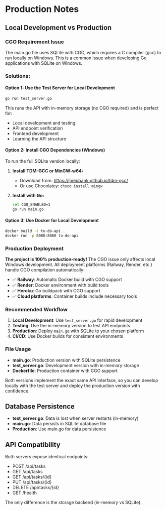 # Production Notes

## Local Development vs Production

### CGO Requirement Issue

The main.go file uses SQLite with CGO, which requires a C compiler (gcc) to run locally on Windows. This is a common issue when developing Go applications with SQLite on Windows.

### Solutions:

#### Option 1: Use the Test Server for Local Development
```bash
go run test_server.go
```
This runs the API with in-memory storage (no CGO required) and is perfect for:
- Local development and testing
- API endpoint verification
- Frontend development
- Learning the API structure

#### Option 2: Install CGO Dependencies (Windows)
To run the full SQLite version locally:

1. **Install TDM-GCC or MinGW-w64:**
   - Download from: https://jmeubank.github.io/tdm-gcc/
   - Or use Chocolatey: `choco install mingw`

2. **Install with Go:**
   ```bash
   set CGO_ENABLED=1
   go run main.go
   ```

#### Option 3: Use Docker for Local Development
```bash
docker build -t to-do-api .
docker run -p 8080:8080 to-do-api
```

### Production Deployment

**The project is 100% production-ready!** The CGO issue only affects local Windows development. All deployment platforms (Railway, Render, etc.) handle CGO compilation automatically:

- ✅ **Railway**: Automatic Docker build with CGO support
- ✅ **Render**: Docker environment with build tools
- ✅ **Heroku**: Go buildpack with CGO support
- ✅ **Cloud platforms**: Container builds include necessary tools

### Recommended Workflow

1. **Local Development**: Use `test_server.go` for rapid development
2. **Testing**: Use the in-memory version to test API endpoints
3. **Production**: Deploy `main.go` with SQLite to your chosen platform
4. **CI/CD**: Use Docker builds for consistent environments

### File Usage

- **main.go**: Production version with SQLite persistence
- **test_server.go**: Development version with in-memory storage
- **Dockerfile**: Production container with CGO support

Both versions implement the exact same API interface, so you can develop locally with the test server and deploy the production version with confidence.

## Database Persistence

- **test_server.go**: Data is lost when server restarts (in-memory)
- **main.go**: Data persists in SQLite database file
- **Production**: Use main.go for data persistence

## API Compatibility

Both servers expose identical endpoints:
- POST /api/tasks
- GET /api/tasks
- GET /api/tasks/{id}
- PUT /api/tasks/{id}
- DELETE /api/tasks/{id}
- GET /health

The only difference is the storage backend (in-memory vs SQLite).
